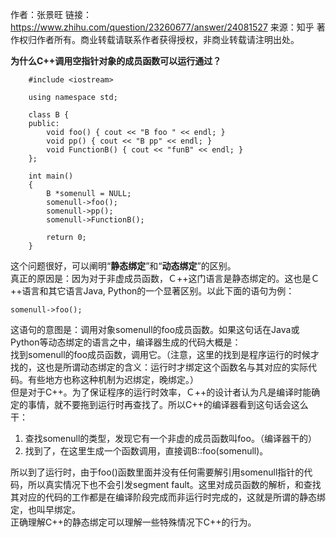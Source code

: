 作者：张景旺
链接：https://www.zhihu.com/question/23260677/answer/24081527
来源：知乎
著作权归作者所有。商业转载请联系作者获得授权，非商业转载请注明出处。


**为什么C++调用空指针对象的成员函数可以运行通过？**		

		#include <iostream>

		using namespace std;
		
		class B {
		public:
		    void foo() { cout << "B foo " << endl; }
		    void pp() { cout << "B pp" << endl; }
		    void FunctionB() { cout << "funB" << endl; }
		};
		
		int main()
		{
		    B *somenull = NULL;
		    somenull->foo();
		    somenull->pp();
		    somenull->FunctionB();
		
		    return 0;
		}

这个问题很好，可以阐明“**静态绑定**”和“**动态绑定**”的区别。  
真正的原因是：因为对于非虚成员函数，Ｃ++这门语言是静态绑定的。这也是Ｃ++语言和其它语言Java, Python的一个显著区别。以此下面的语句为例： 
 
	somenull->foo();  
这语句的意图是：调用对象somenull的foo成员函数。如果这句话在Java或Python等动态绑定的语言之中，编译器生成的代码大概是：  
找到somenull的foo成员函数，调用它。（注意，这里的找到是程序运行的时候才找的，这也是所谓动态绑定的含义：运行时才绑定这个函数名与其对应的实际代码。有些地方也称这种机制为迟绑定，晚绑定。）  
但是对于C++。为了保证程序的运行时效率，Ｃ++的设计者认为凡是编译时能确定的事情，就不要拖到运行时再查找了。所以C++的编译器看到这句话会这么干： 

1. 查找somenull的类型，发现它有一个非虚的成员函数叫foo。（编译器干的）  
2. 找到了，在这里生成一个函数调用，直接调B::foo(somenull)。  

所以到了运行时，由于foo()函数里面并没有任何需要解引用somenull指针的代码，所以真实情况下也不会引发segment fault。这里对成员函数的解析，和查找其对应的代码的工作都是在编译阶段完成而非运行时完成的，这就是所谓的静态绑定，也叫早绑定。  
正确理解C++的静态绑定可以理解一些特殊情况下C++的行为。	